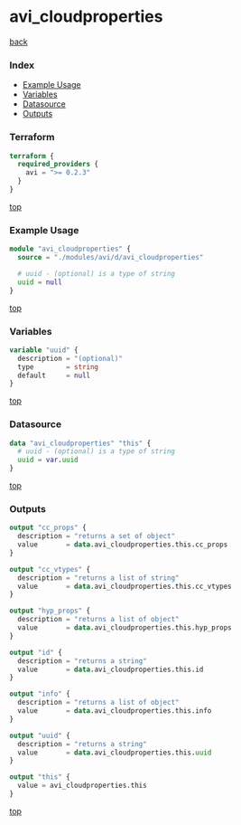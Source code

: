 # avi_cloudproperties

[back](../avi.md)

### Index

- [Example Usage](#example-usage)
- [Variables](#variables)
- [Datasource](#datasource)
- [Outputs](#outputs)

### Terraform

```terraform
terraform {
  required_providers {
    avi = ">= 0.2.3"
  }
}
```

[top](#index)

### Example Usage

```terraform
module "avi_cloudproperties" {
  source = "./modules/avi/d/avi_cloudproperties"

  # uuid - (optional) is a type of string
  uuid = null
}
```

[top](#index)

### Variables

```terraform
variable "uuid" {
  description = "(optional)"
  type        = string
  default     = null
}
```

[top](#index)

### Datasource

```terraform
data "avi_cloudproperties" "this" {
  # uuid - (optional) is a type of string
  uuid = var.uuid
}
```

[top](#index)

### Outputs

```terraform
output "cc_props" {
  description = "returns a set of object"
  value       = data.avi_cloudproperties.this.cc_props
}

output "cc_vtypes" {
  description = "returns a list of string"
  value       = data.avi_cloudproperties.this.cc_vtypes
}

output "hyp_props" {
  description = "returns a list of object"
  value       = data.avi_cloudproperties.this.hyp_props
}

output "id" {
  description = "returns a string"
  value       = data.avi_cloudproperties.this.id
}

output "info" {
  description = "returns a list of object"
  value       = data.avi_cloudproperties.this.info
}

output "uuid" {
  description = "returns a string"
  value       = data.avi_cloudproperties.this.uuid
}

output "this" {
  value = avi_cloudproperties.this
}
```

[top](#index)